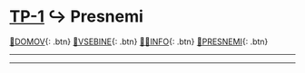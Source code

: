# [TP-1](../index.md) ↪ Presnemi

[🏡DOMOV](../index.md){: .btn}
[📝VSEBINE](../Vsebine/index.md){: .btn}
[👨‍🎓INFO](../info.md){: .btn}
[💾PRESNEMI](../Presnemi/index.md){: .btn}

---

---

